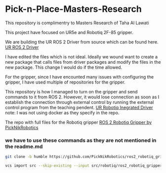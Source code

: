 # Pick-n-Place-Masters-Research

This repository is complimentry to Masters Research of Taha Al Lawati

This project have focused on UR5e and Robotiq 2F-85 gripper.


We are building the UR ROS 2 Driver from source which can be found here.
[UR ROS 2 Driver](https://docs.universal-robots.com/Universal_Robots_ROS2_Documentation/doc/ur_robot_driver/ur_robot_driver/doc/installation/installation.html)

I have edited the files which is not ideal. Ideally we wound want to create a new package that calls files from driver packages and modify the files in the new package. 
This change I would do if the time allowed.

For the gripper, since I have encounted many issues with configuring the gripper, I have used multiple of repositories for the gripper.

This repository is how I managed to turn on the gripper and send commands to it from ROS 2. However, it would lose connection as soon as I establish the connection through external control by running the external control program from the teaching pendent.
[UR Robotiq Inegrated Driver](https://github.com/robotic-vision-lab/UR-Robotiq-Integrated-Driver/tree/public-release)
note: I was not using docker as they specify in the repo.


The repo with full files for the Robotiq gripper
[ROS 2 Robotiq Gripper by PickNikRobotics](https://github.com/PickNikRobotics/ros2_robotiq_gripper/tree/main)

### we have to use these commands as they are not mentioned in the readme.md
```bash
git clone -b humble https://github.com/PickNikRobotics/ros2_robotiq_gripper.git src/robotiq

vcs import src --skip-existing --input src/robotiq/ros2_robotiq_gripper-not-released.humble.repos
